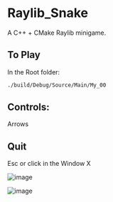 # Raylib_Snake

A C++ + CMake Raylib minigame.

## To Play
In the Root folder:
```sh
./build/Debug/Source/Main/My_00
```

## Controls:
Arrows

## Quit
Esc or click in the Window X

![image](https://github.com/chriztheanvill/Raylib_Snake/assets/37992958/98aacacf-e629-4569-9bca-074387f1afca)

![image](https://github.com/chriztheanvill/Raylib_Snake/assets/37992958/1c37f14b-1f7f-4459-848b-56e6745bf6a0)

